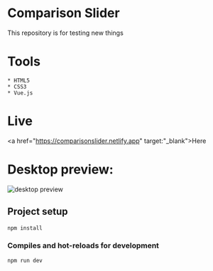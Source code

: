 # Comparison Slider
This repository is for testing new things

# Tools 
```
* HTML5
* CSS3 
* Vue.js
```
# Live
<a href="https://comparisonslider.netlify.app" target:"_blank">Here</a>

# Desktop preview:

<img src="https://i.imgur.com/Fu0WTRE.png" alt="desktop preview">

## Project setup
```
npm install
```

### Compiles and hot-reloads for development
```
npm run dev
```
